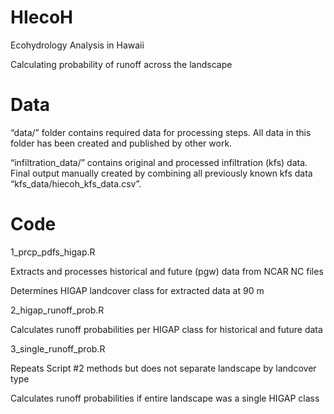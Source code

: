 # HIecoH
Ecohydrology Analysis in Hawaii

Calculating probability of runoff across the landscape

# Data
“data/” folder contains required data for processing steps. All data in this folder has been created and published by other work.

“infiltration_data/” contains original and processed infiltration (kfs) data. Final output manually created by combining all previously known kfs data
“kfs_data/hiecoh_kfs_data.csv”.

# Code
1_prcp_pdfs_higap.R

Extracts and processes historical and future (pgw) data from NCAR NC files

Determines HIGAP landcover class for extracted data at 90 m 


2_higap_runoff_prob.R

Calculates runoff probabilities per HIGAP class for historical and future data


3_single_runoff_prob.R

Repeats Script #2 methods but does not separate landscape by landcover type 

Calculates runoff probabilities if entire landscape was a single HIGAP class

